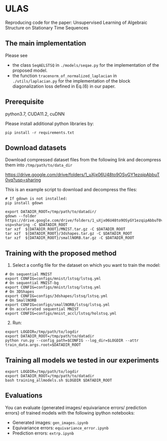 # ULAS
Reproducing code for the paper: Unsupervised Learning of Algebraic Structure on Stationary Time Sequences

## The main implementation
Please see 
- the class `SeqAELSTSQ` in `./models/seqae.py` for the implementation of the proposed model.
- the function `tracenorm_of_normalized_laplacian` in `./utils/laplacian.py` for the implementation of the block diagonalization loss defined in Eq.(6) in our paper.

## Prerequisite
python3.7, CUDA11.2, cuDNN

Please install additional python libraries by:
```
pip install -r requirements.txt
```

## Download datasets 
Download compressed dataset files from the following link and decompress them into `/tmp/path/to/data_dir`

https://drive.google.com/drive/folders/1_uXjx06U48to9OSyGY1ezqipAbbuT0vq?usp=sharing

This is an example script to download and decompress the files:
```
# If gdown is not installed:
pip install gdown

export DATADIR_ROOT=/tmp/path/to/datadir/
gdown --folder https://drive.google.com/drive/folders/1_uXjx06U48to9OSyGY1ezqipAbbuT0vq?usp=sharing -C $DATADIR_ROOT
tar xzf  ${DATADIR_ROOT}/MNIST.tar.gz -C $DATADIR_ROOT
tar xzf  ${DATADIR_ROOT}/3dshapes.tar.gz -C $DATADIR_ROOT
tar xzf  ${DATADIR_ROOT}/smallNORB.tar.gz -C $DATADIR_ROOT
```

## Training with the proposed method
1. Select a config file for the dataset on which you want to train the model:
```
# On sequential MNIST
export CONFIG=configs/mnist/lstsq/lstsq.yml
# On sequential MNIST-bg
export CONFIG=configs/mnist/lstsq/lstsq.yml
# On 3DShapes
export CONFIG=configs/3dshapes/lstsq/lstsq.yml
# On SmallNORB
export CONFIG=configs/smallNORB/lstsq/lstsq.yml
# On accelerated sequential MNIST
export CONFIG=configs/mnist_accl/lstsq/holstsq.yml
```

2. Run:
```
export LOGDIR=/tmp/path/to/logdir
export DATADIR_ROOT=/tmp/path/to/datadir
python run.py --config_path=$CONFIG --log_dir=$LOGDIR --attr train_data.args.root=$DATADIR_ROOT
```

## Training all models we tested in our experiments
```
export LOGDIR=/tmp/path/to/logdir
export DATADIR_ROOT=/tmp/path/to/datadir
bash training_allmodels.sh $LOGDIR $DATADIR_ROOT
```

## Evaluations
You can evaluate {generated images/ equivariance errors/ prediction errors} of trained models with the following ipython notebooks:
- Generated images: `gen_images.ipynb`
- Equivariance errors: `equivariance_error.ipynb`
- Prediction errors: `extrp.ipynb`
